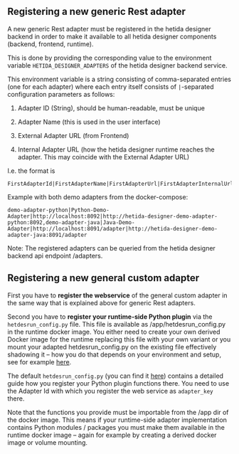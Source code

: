 ## Registering a new generic Rest adapter

A new generic Rest adapter must be registered in the hetida designer backend in order to make it available to all hetida designer components (backend, frontend, runtime).

This is done by providing the corresponding value to the environment variable `HETIDA_DESIGNER_ADAPTERS` of the hetida designer backend service.

This environment variable is a string consisting of comma-separated entries (one for each adapter) where each entry itself consists of `|`-separated configuration parameters as follows:

1. Adapter ID (String), should be human-readable, must be unique

2. Adapter Name (this is used in the user interface)

3. External Adapter URL (from Frontend)

4. Internal Adapter URL (how the hetida designer runtime reaches the adapter. This may coincide with the External Adapter URL)

I.e. the format is

```
FirstAdapterId|FirstAdapterName|FirstAdapterUrl|FirstAdapterInternalUrl,SecondAdapterIdAdapter2|SecondAdapterName|SecondAdapterUrl|SecondAdapterInternalUrl...
```

Example with both demo adapters from the docker-compose:

```
demo-adapter-python|Python-Demo-Adapter|http://localhost:8092|http://hetida-designer-demo-adapter-python:8092,demo-adapter-java|Java-Demo-Adapter|http://localhost:8091/adapter|http://hetida-designer-demo-adapter-java:8091/adapter    
```

Note: The registered adapters can be queried from the hetida designer backend api endpoint /adapters.

## Registering a new general custom adapter

First you have to **register the webservice** of the general custom adapter in the same way that is explained above for generic Rest adapters.

Second you have to **register your runtime-side Python plugin** via the `hetdesrun_config.py` file. This file is available as /app/hetdesrun_config.py in the runtime docker image. You either need to create your own derived Docker image for the runtime replacing this file with your own variant or you mount your adapted hetdesrun_config.py on the existing file effectively shadowing it &ndash; how you do that depends on your environment and setup, see for example [here](https://stackoverflow.com/questions/42248198/how-to-mount-a-single-file-in-a-volume#42260979).

The default `hetdesrun_config.py` (you can find it [here](https://github.com/hetida/hetida-designer/blob/release/runtime/hetdesrun_config.py)) contains a detailed guide how you register your Python plugin functions there. You need to use the Adapter Id with which you register the web service as `adapter_key` there.

Note that the functions you provide must be importable from the /app dir of the docker image. This means if your runtime-side adapter implementation contains Python modules / packages you must make them available in the runtime docker image &ndash; again for example by creating a derived docker image or volume mounting.
